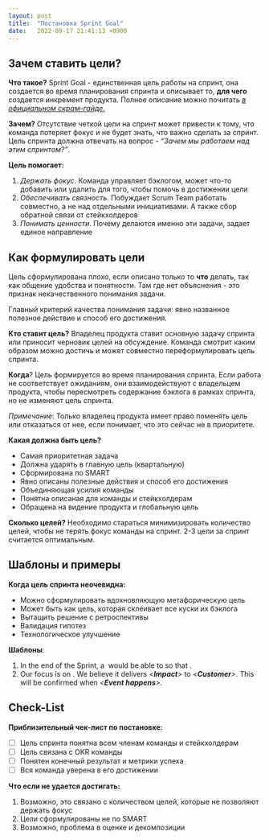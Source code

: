 ```yaml
---
layout: post
title:  "Постановка Sprint Goal"
date:   2022-09-17 21:41:13 +0900
---
```


## Зачем ставить цели?

**Что такое?** Sprint Goal - единственная цель работы на cпринт, она создается во время планирования спринта и описывает то, **для чего** создается инкремент продукта. Полное описание можно почитать [*в официальном скрам-гайде.*](https://scrumguides.org/docs/scrumguide/v2020/2020-Scrum-Guide-Russian.pdf)

**Зачем?** Отсутствие четкой цели на спринт может привести к тому, что команда потеряет фокус и не будет знать, что важно сделать за спринт. Цель спринта должна отвечать на вопрос - *“Зачем мы работаем над этим спринтом?”*.

**Цель помогает:** 

1. *Держать фокус.* Команда управляет бэклогом, может что-то добавить или удалить для того, чтобы помочь в достижении цели
2. *Обеспечивать связность.* Побуждает Scrum Team работать совместно, а не над отдельными инициативами.  А также сбор обратной связи от стейкхолдеров
3. *Понимать ценности*. Почему делаются именно эти задачи, задает единое направление

## Как формулировать цели

Цель сформулирована плохо, если описано только то **что** делать, так как общение удобства и понятности. Там где нет объяснения - это признак некачественного понимания задачи.

Главный критерий качества понимания задачи: явно названное полезное действие и способ его достижения.

**Кто ставит цель?** Владелец продукта ставит основную задачу спринта или приносит черновик целей на обсуждение. Команда смотрит каким образом можно достичь и может совместно переформулировать цель спринта.

**Когда**? Цель формируется во время планирования спринта. Если работа не соответствует ожиданиям, они взаимодействуют с владельцем продукта, чтобы пересмотреть содержание бэклога в рамках спринта, но не изменяют цель спринта. 

*Примечание*: Только владелец продукта имеет право поменять цель или отказаться от нее, если понимает, что это сейчас не в приоритете.

**Какая должна быть цель?** 

- Самая приоритетная задача
- Должна ударять в главную цель (квартальную)
- Сформирована по SMART
- Явно описаны полезные действия и способ его достижения
- Объединяющая усилия команды
- Понятна описаная для команды и стейкхолдерам
- Обращена на видение продукта и глобальную цель

**Сколько целей?** Необходимо стараться минимизировать количество целей, чтобы не терять фокус команды на спринт. 2-3 цели за спринт считается оптимальным.

## Шаблоны и примеры

**Когда цель спринта неочевидна:**

- Можно сформулировать вдохновляющую метафорическую цель
- Может быть как цель, которая склеивает все куски их бэклога
- Вытащить решение с ретроспективы
- Валидация гипотез
- Технологическое улучшение

**Шаблоны**: 

1. In the end of the Sprint, a ***<Persona>*** would be able to ***<Activity>*** so that ***<Business impact>**.*
2. Our focus is on ***<Outcome>***. We believe it delivers *<**Impact**>* to *<**Customer**>*. This will be confirmed when *<**Event happens**>.*

## Check-List

**Приблизительный чек-лист по постановке:**

- [ ]  Цель спринта понятна всем членам команды и стейкхолдерам
- [ ]  Цель связана с OKR команды
- [ ]  Понятен конечный результат и метрики успеха
- [ ]  Вся команда уверена в его достижении

**Что если не удается достигать:**

1. Возможно, это связано с количеством целей, которые не позволяют держать фокус
2. Цели сформулированы не по SMART 
3. Возможно, проблема в оценке и декомпозиции
